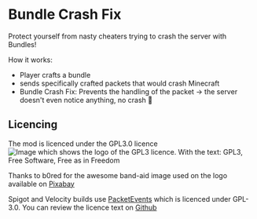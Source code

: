 # Bundle Crash Fix

Protect yourself from nasty cheaters trying to crash the server with Bundles!

How it works:
- Player crafts a bundle
- sends specifically crafted packets that would crash Minecraft
- Bundle Crash Fix: Prevents the handling of the packet -> the server doesn't even notice anything, no crash 🎉

## Licencing
The mod is licenced under the GPL3.0 licence
![Image which shows the logo of the GPL3 licence. With the text: GPL3, Free Software, Free as in Freedom](https://upload.wikimedia.org/wikipedia/commons/9/93/GPLv3_Logo.svg?download)

Thanks to b0red for the awesome band-aid image used on the logo available on [Pixabay](https://pixabay.com/de/vectors/pflaster-erste-hilfe-medizinisch-3116999/)

Spigot and Velocity builds use [PacketEvents](https://modrinth.com/plugin/packetevents) which is licenced under GPL-3.0. You can review the licence text on [Github](https://github.com/retrooper/packetevents/blob/2.0/LICENSE)